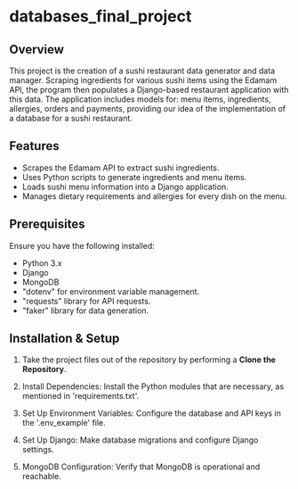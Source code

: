 # databases_final_project

## Overview

This project is the creation of a sushi restaurant data generator and data manager. Scraping ingredients for various sushi items using the Edamam API, the program then populates a Django-based restaurant application with this data. The application includes models for: menu items, ingredients, allergies, orders and payments, providing our idea of the implementation of a database for a sushi restaurant.

## Features
- Scrapes the Edamam API to extract sushi ingredients.
- Uses Python scripts to generate ingredients and menu items.
- Loads sushi menu information into a Django application.
- Manages dietary requirements and allergies for every dish on the menu.


## Prerequisites

Ensure you have the following installed:

- Python 3.x
- Django
- MongoDB
- "dotenv" for environment variable management.
- "requests" library for API requests.
- "faker" library for data generation.

## Installation & Setup

1. Take the project files out of the repository by performing a **Clone the Repository**.

2. Install Dependencies: Install the Python modules that are necessary, as mentioned in 'requirements.txt'.

3. Set Up Environment Variables: Configure the database and API keys in the '.env_example' file.

4. Set Up Django: Make database migrations and configure Django settings.

5. MongoDB Configuration: Verify that MongoDB is operational and reachable.


